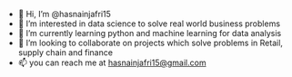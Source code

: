 - 👋 Hi, I’m @hasnainjafri15
- 👀 I’m interested in data science to solve real world business problems
- 🌱 I’m currently learning python and machine learning for data analysis
- 💞️ I’m looking to collaborate on projects which solve problems in Retail, supply chain and finance
- 📫 you can reach me at hasnainjafri15@gmail.com

<!---
hasnainjafri15/hasnainjafri15 is a ✨ special ✨ repository because its `README.md` (this file) appears on your GitHub profile.
You can click the Preview link to take a look at your changes.
--->
